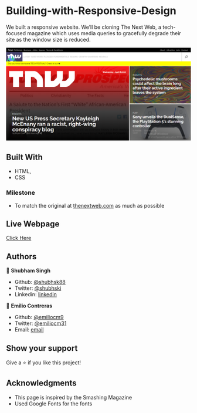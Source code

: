 # Building-with-Responsive-Design
We built a responsive website. We’ll be cloning The Next Web, a tech-focused magazine which uses media queries to gracefully degrade their site as the window size is reduced.

![PROJECT: Building with responsive design made by Shubham & Emilio](img/ProjectSS.png?raw=true 'PROJECT: Building with responsive design made by Shubham & Emilio')

## Built With

- HTML,
- CSS

### Milestone

- To match the original at [thenextweb.com](https://thenextweb.com) as much as possible

## Live Webpage

[Click Here](https://rawcdn.githack.com/shubhsk88/smashing-magazine-design/08dc52bdb797ea7a6be35eb64ee7154fc413c682/index.html)

## Authors

👤 **Shubham Singh**

- Github: [@shubhsk88](https://github.com/shubhsk88)
- Twitter: [@shubhski](twitter.com/shubski)
- Linkedin: [linkedin](https://www.linkedin.com/in/shubham-singh-130349140/)

👤 **Emilio Contreras**

- Github: [@emiliocm9](https://github.com/emiliocm9)
- Twitter: [@emiliocm31](https://twitter.com/emiliocm31)
- Email: [email](emilio.contreras97@gmail.com)

## Show your support

Give a ⭐️ if you like this project!

## Acknowledgments

- This page is inspired by the Smashing Magazine
- Used Google Fonts for the fonts

